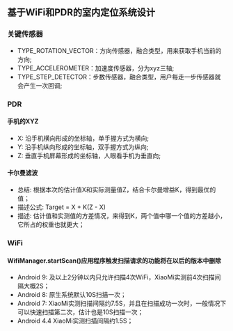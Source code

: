 ## 基于WiFi和PDR的室内定位系统设计

### 关键传感器
- TYPE_ROTATION_VECTOR：方向传感器，融合类型，用来获取手机当前的方向;
- TYPE_ACCELEROMETER：加速度传感器，分为xyz三轴;
- TYPE_STEP_DETECTOR：步数传感器，融合类型，用户每走一步传感器就会产生一次回调;

### PDR

#### 手机的XYZ
- X: 沿手机横向形成的坐标轴，单手握方式为横向;
- Y: 沿手机纵向形成的坐标轴，双手握方式为纵向;
- Z: 垂直手机屏幕形成的坐标轴，人眼看手机为垂直向;

#### 卡尔曼滤波
* 总结: 根据本次的估计值X和实际测量值Z，结合卡尔曼增益K，得到最优的值；
* 描述公式: Target = X + K(Z - X)
* 描述: 估计值和实测值的方差情况，来得到K，两个值中哪一个值的方差越小，它所占的权重也就更大；

### WiFi

#### WifiManager.startScan()应用程序触发扫描请求的功能将在以后的版本中删除
* Android 9: 及以上2分钟以内只允许扫描4次WiFi，XiaoMi实测前4次扫描间隔大概2S；
* Android 8: 原生系统默认10S扫描一次；
* Android 7: XiaoMi实测扫描间隔约7.5S，并且在扫描成功一次时，一般情况下可以快速扫描第二次，估计也是10S扫描一次；
* Android 4.4 XiaoMi实测扫描间隔约1.5S；
